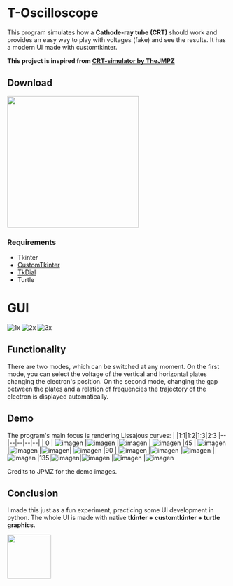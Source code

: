 # T-Oscilloscope
This program simulates how a **Cathode-ray tube (CRT)** should work and provides an easy way to play with voltages (fake) and see the results.
It has a modern UI made with customtkinter.

**This project is inspired from [CRT-simulator by TheJMPZ](https://github.com/TheJPMZ/CRT-simulator)**

## Download
[<img src="https://img.shields.io/badge/DOWNLOAD-T Oscilloscope-informational?&color=purple&logo=Python&logoColor=yellow&style=for-the-badge"  width="300">](https://github.com/Akascape/T-Oscilloscope/archive/refs/heads/main.zip)

### Requirements
- Tkinter
- [CustomTkinter](https://pypi.org/project/customtkinter/)
- [TkDial](https://pypi.org/project/tkdial/)
- Turtle

# GUI
![1x](https://user-images.githubusercontent.com/89206401/202371943-b5547b07-1801-4c02-8c7d-46f37892c56f.png)
![2x](https://user-images.githubusercontent.com/89206401/202371959-4d481e8f-ef3c-4bb0-94f5-35e0fbf52924.png)
![3x](https://user-images.githubusercontent.com/89206401/202371967-74c9e36c-24a0-4ba3-98d3-ac938fa4c356.png)

## Functionality
There are two modes, which can be switched at any moment. On the first mode, you can select the voltage of the vertical and horizontal plates changing the electron's position. On the second mode, changing the gap between the plates and a relation of frequencies the trajectory of the electron is displayed automatically.

## Demo
The program's main focus is rendering Lissajous curves:
|   |1:1|1:2|1:3|2:3
|-- |--|--|--|--|
| 0 | ![imagen](https://user-images.githubusercontent.com/64183934/137271752-903bb165-2a63-449f-ad76-adb0a122a2c8.png) |![imagen](https://user-images.githubusercontent.com/64183934/137271779-0966bba7-ab18-4091-b5eb-0e6ec1072749.png) |![imagen](https://user-images.githubusercontent.com/64183934/137271798-50332db2-a682-4a6d-b6b1-ed466efa048c.png) | ![imagen](https://user-images.githubusercontent.com/64183934/137271827-852ec96f-93d6-4005-a53a-4c345374a51d.png)
|45 | ![imagen](https://user-images.githubusercontent.com/64183934/137272136-f3641c7b-b934-48bc-beb7-be88509ba367.png) |![imagen](https://user-images.githubusercontent.com/64183934/137272178-05649540-abcd-4cb8-a445-75388eb2783d.png) |![imagen](https://user-images.githubusercontent.com/64183934/137272215-d9409cab-f37f-4e0e-837f-280e24ccdcd3.png)| ![imagen](https://user-images.githubusercontent.com/64183934/137272242-1a1d403b-332a-4fa7-92b0-478994acdc47.png)
|90 | ![imagen](https://user-images.githubusercontent.com/64183934/137272473-300bb16c-15a0-4711-9e1b-0c0bd4b5a487.png) |![imagen](https://user-images.githubusercontent.com/64183934/137272496-417ec018-c343-4946-bdcc-9372b56ca1d8.png) |![imagen](https://user-images.githubusercontent.com/64183934/137272518-b69f5069-ff69-4032-b96b-80593c20df2b.png) |![imagen](https://user-images.githubusercontent.com/64183934/137272545-bea51c0a-e235-4b91-a410-d698b0cbd9aa.png)
|135|![imagen](https://user-images.githubusercontent.com/64183934/137272623-ee658ac1-4365-4efd-9580-9a0d6fcc4a87.png)|![imagen](https://user-images.githubusercontent.com/64183934/137272647-d4fe4b79-3075-4dac-82e0-7e9491126198.png) |![imagen](https://user-images.githubusercontent.com/64183934/137272681-e722ddda-ec8a-45b4-8c23-6c5532acee7e.png) |![imagen](https://user-images.githubusercontent.com/64183934/137272710-1c603bb0-476d-47b2-a9da-9bed0a9f9c7e.png)

Credits to JPMZ for the demo images.

## Conclusion
I made this just as a fun experiment, practicing some UI development in python. The whole UI is made with native **tkinter + customtkinter + turtle graphics**.

[<img src="https://img.shields.io/badge/LICENSE-MIT-informational?&color=yellow&style=for-the-badge" width="100">](https://github.com/Akascape/T-Oscilloscope/blob/main/LICENSE)
